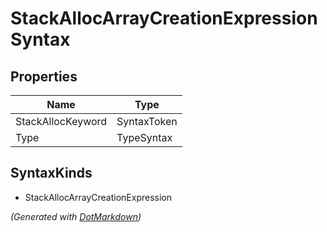 # StackAllocArrayCreationExpressionSyntax

## Properties

| Name              | Type        |
| ----------------- | ----------- |
| StackAllocKeyword | SyntaxToken |
| Type              | TypeSyntax  |

## SyntaxKinds

* StackAllocArrayCreationExpression

*\(Generated with [DotMarkdown](http://github.com/JosefPihrt/DotMarkdown)\)*